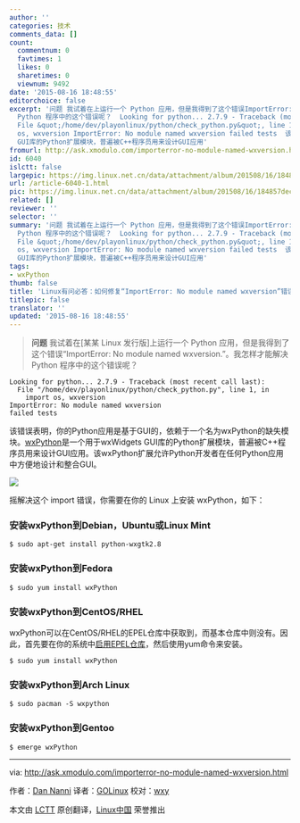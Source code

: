 ```yaml
---
author: ''
categories: 技术
comments_data: []
count:
  commentnum: 0
  favtimes: 1
  likes: 0
  sharetimes: 0
  viewnum: 9492
date: '2015-08-16 18:48:55'
editorchoice: false
excerpt: '问题 我试着在上运行一个 Python 应用，但是我得到了这个错误ImportError: No module named wxversion.。我怎样才能解决
  Python 程序中的这个错误呢？  Looking for python... 2.7.9 - Traceback (most recent call last):
  File &quot;/home/dev/playonlinux/python/check_python.py&quot;, line 1, in import
  os, wxversion ImportError: No module named wxversion failed tests  该错误表明，你的Python应用是基于GUI的，依赖于一个名为wxPython的缺失模块。wxPython是一个用于wxWidgets
  GUI库的Python扩展模块，普遍被C++程序员用来设计GUI应用'
fromurl: http://ask.xmodulo.com/importerror-no-module-named-wxversion.html
id: 6040
islctt: false
largepic: https://img.linux.net.cn/data/attachment/album/201508/16/184857decib29d9hhc7ion.jpg
url: /article-6040-1.html
pic: https://img.linux.net.cn/data/attachment/album/201508/16/184857decib29d9hhc7ion.jpg.thumb.jpg
related: []
reviewer: ''
selector: ''
summary: '问题 我试着在上运行一个 Python 应用，但是我得到了这个错误ImportError: No module named wxversion.。我怎样才能解决
  Python 程序中的这个错误呢？  Looking for python... 2.7.9 - Traceback (most recent call last):
  File &quot;/home/dev/playonlinux/python/check_python.py&quot;, line 1, in import
  os, wxversion ImportError: No module named wxversion failed tests  该错误表明，你的Python应用是基于GUI的，依赖于一个名为wxPython的缺失模块。wxPython是一个用于wxWidgets
  GUI库的Python扩展模块，普遍被C++程序员用来设计GUI应用'
tags:
- wxPython
thumb: false
title: 'Linux有问必答：如何修复“ImportError: No module named wxversion”错误'
titlepic: false
translator: ''
updated: '2015-08-16 18:48:55'
---
```



> 
> **问题** 我试着在[某某 Linux 发行版]上运行一个 Python 应用，但是我得到了这个错误“ImportError: No module named wxversion.”。我怎样才能解决 Python 程序中的这个错误呢？
> 
> 
> 



```
Looking for python... 2.7.9 - Traceback (most recent call last):
  File "/home/dev/playonlinux/python/check_python.py", line 1, in 
    import os, wxversion
ImportError: No module named wxversion
failed tests

```

该错误表明，你的Python应用是基于GUI的，依赖于一个名为wxPython的缺失模块。[wxPython](http://wxpython.org/)是一个用于wxWidgets GUI库的Python扩展模块，普遍被C++程序员用来设计GUI应用。该wxPython扩展允许Python开发者在任何Python应用中方便地设计和整合GUI。


![](/data/attachment/album/201508/16/184857decib29d9hhc7ion.jpg)


摇解决这个 import 错误，你需要在你的 Linux 上安装 wxPython，如下：


### 安装wxPython到Debian，Ubuntu或Linux Mint



```
$ sudo apt-get install python-wxgtk2.8

```

### 安装wxPython到Fedora



```
$ sudo yum install wxPython

```

### 安装wxPython到CentOS/RHEL


wxPython可以在CentOS/RHEL的EPEL仓库中获取到，而基本仓库中则没有。因此，首先要在你的系统中[启用EPEL仓库](/article-2324-1.html)，然后使用yum命令来安装。



```
$ sudo yum install wxPython 

```

### 安装wxPython到Arch Linux



```
$ sudo pacman -S wxpython 

```

### 安装wxPython到Gentoo



```
$ emerge wxPython 

```



---


via: <http://ask.xmodulo.com/importerror-no-module-named-wxversion.html>


作者：[Dan Nanni](http://ask.xmodulo.com/author/nanni) 译者：[GOLinux](https://github.com/GOLinux) 校对：[wxy](https://github.com/wxy)


本文由 [LCTT](https://github.com/LCTT/TranslateProject) 原创翻译，[Linux中国](https://linux.cn/) 荣誉推出